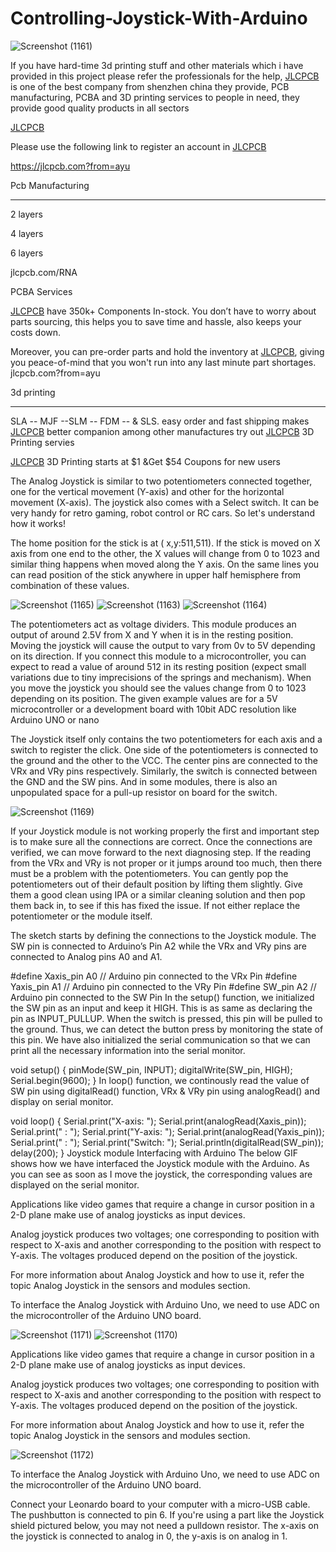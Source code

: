 # Controlling-Joystick-With-Arduino

![Screenshot (1161)](https://github.com/Arush-om/Controlling-Joystick-With-Arduino/assets/134673721/b46b0569-1cd5-445f-a9b9-6c8ce9aa57cb)

If you have hard-time 3d printing stuff and other materials which i have provided in this project please refer the professionals for the help, [JLCPCB](https://jlcpcb.com?from=ayu ) is one of the best company from shenzhen china they provide, PCB manufacturing, PCBA and 3D printing services to people in need, they provide good quality products in all sectors

[JLCPCB](https://jlcpcb.com?from=ayu)

Please use the following link to register an account in [JLCPCB](https://jlcpcb.com?from=ayu )

https://jlcpcb.com?from=ayu 


Pcb Manufacturing

----------

2 layers

4 layers

6 layers

jlcpcb.com/RNA


PCBA Services

[JLCPCB](https://jlcpcb.com?from=ayu ) have 350k+ Components In-stock. You don’t have to worry about parts sourcing, this helps you to save time and hassle, also keeps your costs down.

Moreover, you can pre-order parts and hold the inventory at [JLCPCB](https://jlcpcb.com?from=ayu ), giving you peace-of-mind that you won't run into any last minute part shortages. jlcpcb.com?from=ayu 


3d printing

-------------------

SLA -- MJF --SLM -- FDM -- & SLS. easy order and fast shipping makes [JLCPCB](https://jlcpcb.com?from=ayu ) better companion among other manufactures try out [JLCPCB](https://jlcpcb.com?from=ayu ) 3D Printing servies

[JLCPCB](https://jlcpcb.com?from=ayu ) 3D Printing starts at $1 &Get $54 Coupons for new users

The Analog Joystick is similar to two potentiometers connected together, one for the vertical movement (Y-axis) and other for the horizontal movement (X-axis). The joystick also comes with a Select switch. It can be very handy for retro gaming, robot control or RC cars. So let's understand how it works!
 
 The home position for the stick is at ( x,y:511,511). If the stick is moved on X axis from one end to the other, the X values will change from 0 to 1023 and similar thing happens when moved along the Y axis. On the same lines you can read position of the stick anywhere in upper half hemisphere from combination of these values.
 
![Screenshot (1165)](https://github.com/Arush-om/Controlling-Joystick-With-Arduino/assets/134673721/a4e3d703-abaa-442a-b976-c9c1fa360e63)
![Screenshot (1163)](https://github.com/Arush-om/Controlling-Joystick-With-Arduino/assets/134673721/d892c980-8ad9-49ed-ad1f-e98d86fd785f)
![Screenshot (1164)](https://github.com/Arush-om/Controlling-Joystick-With-Arduino/assets/134673721/3caadbb4-da04-4927-979e-0143c8730fa4)

The potentiometers act as voltage dividers. This module produces an output of around 2.5V from X and Y when it is in the resting position. Moving the joystick will cause the output to vary from 0v to 5V depending on its direction. If you connect this module to a microcontroller, you can expect to read a value of around 512 in its resting position (expect small variations due to tiny imprecisions of the springs and mechanism). When you move the joystick you should see the values change from 0 to 1023 depending on its position. The given example values are for a 5V microcontroller or a development board with 10bit ADC resolution like Arduino UNO or nano

The Joystick itself only contains the two potentiometers for each axis and a switch to register the click. One side of the potentiometers is connected to the ground and the other to the VCC. The center pins are connected to the VRx and VRy pins respectively. Similarly, the switch is connected between the GND and the SW pins. And in some modules, there is also an unpopulated space for a pull-up resistor on board for the switch.

![Screenshot (1169)](https://github.com/Arush-om/Controlling-Joystick-With-Arduino/assets/134673721/98433291-36ae-46d8-8dbd-d4bff06e345a)


If your Joystick module is not working properly the first and important step is to make sure all the connections are correct. Once the connections are verified, we can move forward to the next diagnosing step. If the reading from the VRx and VRy is not proper or it jumps around too much, then there must be a problem with the potentiometers. You can gently pop the potentiometers out of their default position by lifting them slightly. Give them a good clean using IPA or a similar cleaning solution and then pop them back in, to see if this has fixed the issue. If not either replace the potentiometer or the module itself.

The sketch starts by defining the connections to the Joystick module. The SW pin is connected to Arduino’s Pin A2 while the VRx and VRy pins are connected to Analog pins A0 and A1.

#define Xaxis_pin A0 // Arduino pin connected to the VRx Pin
#define Yaxis_pin A1 // Arduino pin connected to the VRy Pin
#define SW_pin A2 // Arduino pin connected to the SW Pin
In the setup() function, we initialized the SW pin as an input and keep it HIGH. This is as same as declaring the pin as INPUT_PULLUP. When the switch is pressed, this pin will be pulled to the ground. Thus, we can detect the button press by monitoring the state of this pin. We have also initialized the serial communication so that we can print all the necessary information into the serial monitor.

void setup() {
  pinMode(SW_pin, INPUT);
  digitalWrite(SW_pin, HIGH);
  Serial.begin(9600);
}
In loop() function, we continously read the value of SW pin using digitalRead() function, VRx & VRy pin using analogRead() and display on serial monitor.

void loop() {
  Serial.print("X-axis: ");
  Serial.print(analogRead(Xaxis_pin));
  Serial.print(" : ");
  Serial.print("Y-axis: ");
  Serial.print(analogRead(Yaxis_pin));
  Serial.print(" : ");
  Serial.print("Switch:  ");
  Serial.println(digitalRead(SW_pin));
  delay(200);
}
Joystick module Interfacing with Arduino
The below GIF shows how we have interfaced the Joystick module with the Arduino. As you can see as soon as I move the joystick, the corresponding values are displayed on the serial monitor.

Applications like video games that require a change in cursor position in a 2-D plane make use of analog joysticks as input devices.

Analog joystick produces two voltages; one corresponding to position with respect to X-axis and another corresponding to the position with respect to Y-axis. The voltages produced depend on the position of the joystick.

For more information about Analog Joystick and how to use it, refer the topic Analog Joystick in the sensors and modules section.

To interface the Analog Joystick with Arduino Uno, we need to use ADC on the microcontroller of the Arduino UNO board.

![Screenshot (1171)](https://github.com/Arush-om/Controlling-Joystick-With-Arduino/assets/134673721/e246aad3-533c-4726-8c71-ecd4e61697da)
![Screenshot (1170)](https://github.com/Arush-om/Controlling-Joystick-With-Arduino/assets/134673721/6e0eef52-d46e-47c3-a7af-6bf33b9ef592)


Applications like video games that require a change in cursor position in a 2-D plane make use of analog joysticks as input devices.

Analog joystick produces two voltages; one corresponding to position with respect to X-axis and another corresponding to the position with respect to Y-axis. The voltages produced depend on the position of the joystick.

For more information about Analog Joystick and how to use it, refer the topic Analog Joystick in the sensors and modules section.

![Screenshot (1172)](https://github.com/Arush-om/Controlling-Joystick-With-Arduino/assets/134673721/6d9c6403-7809-4cf0-acdf-a211322aa984)

To interface the Analog Joystick with Arduino Uno, we need to use ADC on the microcontroller of the Arduino UNO board.

Connect your Leonardo board to your computer with a micro-USB cable. The pushbutton is connected to pin 6. If you're using a part like the Joystick shield pictured below, you may not need a pulldown resistor. The x-axis on the joystick is connected to analog in 0, the y-axis is on analog in 1.
